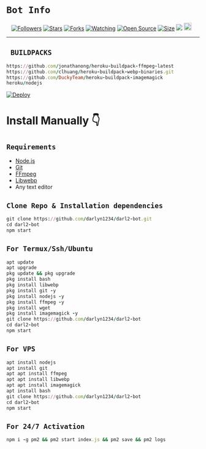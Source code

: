 # ```Bot Info```
<p align="center">
<a href="https://github.com/darlyn1234/followers"><img title="Followers" src="https://img.shields.io/github/followers/darlyn1234?color=red&style=flat-square"></a>
<a href="https://github.com/darlyn1234/darl2-bot/stargazers/"><img title="Stars" src="https://img.shields.io/github/stars/darlyn1234/darl2-bot?color=blue&style=flat-square"></a>
<a href="https://github.com/darlyn1234/darl2-bot/network/members"><img title="Forks" src="https://img.shields.io/github/forks/darlyn1234/darl2-bot?color=red&style=flat-square"></a>
<a href="https://github.com/darlyn1234/darl2-bot/watchers"><img title="Watching" src="https://img.shields.io/github/watchers/darlyn1234/darl2-bot?label=Watchers&color=blue&style=flat-square"></a>
<a href="https://github.com/darlyn1234/darl2-bot"><img title="Open Source" src="https://img.shields.io/badge/Author-Darlyn.-red?v=103"></a>
<a href="https://github.com/ahahahaj/darl2-bot"><img title="Size" src="https://img.shields.io/github/repo-size/darlyn1234/darl2-bot?style=flat-square&color=green"></a>
<a href="https://hits.seeyoufarm.com"><img src="https://hits.seeyoufarm.com/api/count/incr/badge.svg?url=https%3A%2F%2Fgithub.com%2FDarlyn%2FBot-MD2&count_bg=%2379C83D&title_bg=%23555555&icon=probot.svg&icon_color=%2300FF6D&title=hits&edge_flat=false"/></a>
<a href="https://github.com/darlyn1234/darl2-bot/graphs/commit-activity"><img height="20" src="https://img.shields.io/badge/Maintained%3F-yes-green.svg"></a>&nbsp;&nbsp;
</p>
<p align='center'>
    </p>

-------

## ` BUILDPACKS`

```rb
https://github.com/jonathanong/heroku-buildpack-ffmpeg-latest
https://github.com/clhuang/heroku-buildpack-webp-binaries.git
https://github.com/DuckyTeam/heroku-buildpack-imagemagick
heroku/nodejs
```

[![Deploy](https://www.herokucdn.com/deploy/button.svg)](https://heroku.com/deploy?template=https://github.com/darlyn1234/darl2-bot/)

# Install Manually 👇
## `Requirements`
* [Node.js](https://nodejs.org/en/)
* [Git](https://git-scm.com/downloads)
* [FFmpeg](https://github.com/BtbN/FFmpeg-Builds/releases/download/autobuild-2020-12-08-13-03/ffmpeg-n4.3.1-26-gca55240b8c-win64-gpl-4.3.zip)
* [Libwebp](https://developers.google.com/speed/webp/download)
* Any text editor
## `Clone Repo & Installation dependencies`
```rb
git clone https://github.com/darlyn1234/darl2-bot.git
cd darl2-bot
npm start
```
## `For Termux/Ssh/Ubuntu`
```rb
apt update
apt upgrade
pkg update && pkg upgrade
pkg install bash
pkg install libwebp
pkg install git -y
pkg install nodejs -y 
pkg install ffmpeg -y 
pkg install wget
pkg install imagemagick -y
git clone https://github.com/darlyn1234/darl2-bot
cd darl2-bot
npm start
```
## `For VPS`
```rb
apt install nodejs 
apt install git 
apt apt install ffmpeg 
apt apt install libwebp 
apt apt install imagemagick
apt install bash
git clone https://github.com/darlyn1234/darl2-bot
cd darl2-bot
npm start
```
## `For 24/7 Activation`
```rb
npm i -g pm2 && pm2 start index.js && pm2 save && pm2 logs
```
